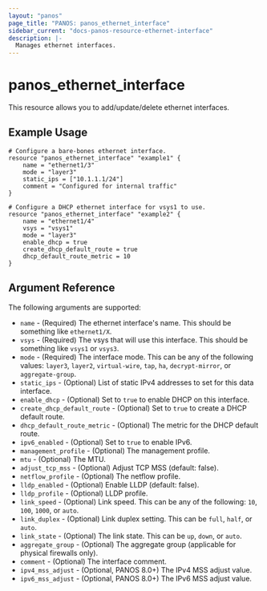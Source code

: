 ```yaml
---
layout: "panos"
page_title: "PANOS: panos_ethernet_interface"
sidebar_current: "docs-panos-resource-ethernet-interface"
description: |-
  Manages ethernet interfaces.
---
```


# panos_ethernet_interface

This resource allows you to add/update/delete ethernet interfaces.

## Example Usage

```hcl
# Configure a bare-bones ethernet interface.
resource "panos_ethernet_interface" "example1" {
    name = "ethernet1/3"
    mode = "layer3"
    static_ips = ["10.1.1.1/24"]
    comment = "Configured for internal traffic"
}

# Configure a DHCP ethernet interface for vsys1 to use.
resource "panos_ethernet_interface" "example2" {
    name = "ethernet1/4"
    vsys = "vsys1"
    mode = "layer3"
    enable_dhcp = true
    create_dhcp_default_route = true
    dhcp_default_route_metric = 10
}
```

## Argument Reference

The following arguments are supported:

* `name` - (Required) The ethernet interface's name.  This should be something
  like `ethernet1/X`.
* `vsys` - (Required) The vsys that will use this interface.  This should be
  something like `vsys1` or `vsys3`.
* `mode` - (Required) The interface mode.  This can be any of the following
  values: `layer3`, `layer2`, `virtual-wire`, `tap`, `ha`, `decrypt-mirror`,
  or `aggregate-group`.
* `static_ips` - (Optional) List of static IPv4 addresses to set for this data
  interface.
* `enable_dhcp` - (Optional) Set to `true` to enable DHCP on this interface.
* `create_dhcp_default_route` - (Optional) Set to `true` to create a DHCP
  default route.
* `dhcp_default_route_metric` - (Optional) The metric for the DHCP default
  route.
* `ipv6_enabled` - (Optional) Set to `true` to enable IPv6.
* `management_profile` - (Optional) The management profile.
* `mtu` - (Optional) The MTU.
* `adjust_tcp_mss` - (Optional) Adjust TCP MSS (default: false).
* `netflow_profile` - (Optional) The netflow profile.
* `lldp_enabled` - (Optional) Enable LLDP (default: false).
* `lldp_profile` - (Optional) LLDP profile.
* `link_speed` - (Optional) Link speed.  This can be any of the following:
  `10`, `100`, `1000`, or `auto`.
* `link_duplex` - (Optional) Link duplex setting.  This can be `full`, `half`,
  or `auto`.
* `link_state` - (Optional) The link state.  This can be `up`, `down`, or
  `auto`.
* `aggregate_group` - (Optional) The aggregate group (applicable for
  physical firewalls only).
* `comment` - (Optional) The interface comment.
* `ipv4_mss_adjust` - (Optional, PANOS 8.0+) The IPv4 MSS adjust value.
* `ipv6_mss_adjust` - (Optional, PANOS 8.0+) The IPv6 MSS adjust value.
